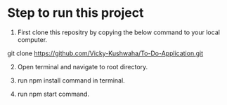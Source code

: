 # Step to run this project

1) First clone this repositry by copying the below command to your local computer.
 
  git clone https://github.com/Vicky-Kushwaha/To-Do-Application.git

2) Open terminal and navigate to root directory.

3) run npm install command in terminal.

4) run npm start command.
